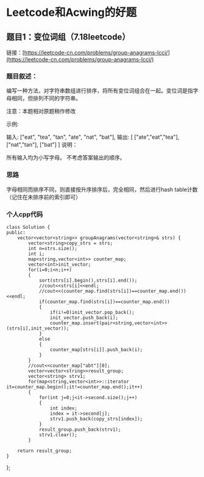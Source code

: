 # Leetcode和Acwing的好题

## 题目1：变位词组（7.18leetcode）
链接：[https://leetcode-cn.com/problems/group-anagrams-lcci/](https://leetcode-cn.com/problems/group-anagrams-lcci/)

### 题目叙述：
编写一种方法，对字符串数组进行排序，将所有变位词组合在一起。变位词是指字母相同，但排列不同的字符串。

注意：本题相对原题稍作修改

示例:

输入: ["eat", "tea", "tan", "ate", "nat", "bat"],
输出:
[
  ["ate","eat","tea"],
  ["nat","tan"],
  ["bat"]
]
说明：

所有输入均为小写字母。
不考虑答案输出的顺序。

### 思路
字母相同而排序不同，则直接按升序排序后，完全相同，然后进行hash table计数（记住在未排序前的索引即可）

### 个人cpp代码
	class Solution {
	public:
	    vector<vector<string>> groupAnagrams(vector<string>& strs) {
	        vector<string>copy_strs = strs;
	        int n=strs.size();
	        int i;
	        map<string,vector<int>> counter_map;
	        vector<int>init_vector;
	        for(i=0;i<n;i++)
	        {
	            sort(strs[i].begin(),strs[i].end());
	            //cout<<strs[i]<<endl;
	            //cout<<(counter_map.find(strs[i])==counter_map.end())<<endl;
	            if(counter_map.find(strs[i])==counter_map.end())
	            {
	                if(i!=0)init_vector.pop_back();
	                init_vector.push_back(i);
	                counter_map.insert(pair<string,vector<int>>(strs[i],init_vector));
	            }
	            else
	            {
	                counter_map[strs[i]].push_back(i);
	            }
	        }
	        //cout<<counter_map["abt"][0];
	        vector<vector<string>>result_group;
	        vector<string> strv1;
	        for(map<string,vector<int>>::iterator it=counter_map.begin();it!=counter_map.end();it++)
	        {
	            for(int j=0;j<it->second.size();j++)
	            {
	                int index;
	                index = it->second[j];
	                strv1.push_back(copy_strs[index]);
	            }
	            result_group.push_back(strv1);
	            strv1.clear();
	        }

        return result_group;
    }
};